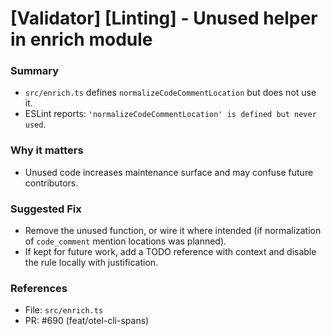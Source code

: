 # [Validator] [Linting] - Unused helper in enrich module

### Summary

- `src/enrich.ts` defines `normalizeCodeCommentLocation` but does not use it.
- ESLint reports: `'normalizeCodeCommentLocation' is defined but never used`.

### Why it matters

- Unused code increases maintenance surface and may confuse future contributors.

### Suggested Fix

- Remove the unused function, or wire it where intended (if normalization of `code_comment` mention locations was planned).
- If kept for future work, add a TODO reference with context and disable the rule locally with justification.

### References

- File: `src/enrich.ts`
- PR: #690 (feat/otel-cli-spans)
